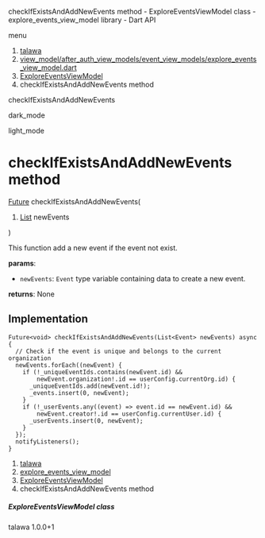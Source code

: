 




checkIfExistsAndAddNewEvents method - ExploreEventsViewModel class - explore\_events\_view\_model library - Dart API







menu

1. [talawa](../../index.html)
2. [view\_model/after\_auth\_view\_models/event\_view\_models/explore\_events\_view\_model.dart](../../file-___home_harshil_Desktop_open-source_palisadoes_talawa_lib_view_model_after_auth_view_models_event_view_models_explore_events_view_model/)
3. [ExploreEventsViewModel](../../file-___home_harshil_Desktop_open-source_palisadoes_talawa_lib_view_model_after_auth_view_models_event_view_models_explore_events_view_model/ExploreEventsViewModel-class.html)
4. checkIfExistsAndAddNewEvents method

checkIfExistsAndAddNewEvents


dark\_mode

light\_mode




# checkIfExistsAndAddNewEvents method


[Future](https://api.flutter.dev/flutter/dart-core/Future-class.html)<void>
checkIfExistsAndAddNewEvents(

1. [List](https://api.flutter.dev/flutter/dart-core/List-class.html) newEvents

)

This function add a new event if the event not exist.

**params**:

* `newEvents`: `Event` type variable containing data to create a new event.

**returns**:
None


## Implementation

```
Future<void> checkIfExistsAndAddNewEvents(List<Event> newEvents) async {
  // Check if the event is unique and belongs to the current organization
  newEvents.forEach((newEvent) {
    if (!_uniqueEventIds.contains(newEvent.id) &&
        newEvent.organization!.id == userConfig.currentOrg.id) {
      _uniqueEventIds.add(newEvent.id!);
      _events.insert(0, newEvent);
    }
    if (!_userEvents.any((event) => event.id == newEvent.id) &&
        newEvent.creator!.id == userConfig.currentUser.id) {
      _userEvents.insert(0, newEvent);
    }
  });
  notifyListeners();
}
```

 


1. [talawa](../../index.html)
2. [explore\_events\_view\_model](../../file-___home_harshil_Desktop_open-source_palisadoes_talawa_lib_view_model_after_auth_view_models_event_view_models_explore_events_view_model/)
3. [ExploreEventsViewModel](../../file-___home_harshil_Desktop_open-source_palisadoes_talawa_lib_view_model_after_auth_view_models_event_view_models_explore_events_view_model/ExploreEventsViewModel-class.html)
4. checkIfExistsAndAddNewEvents method

##### ExploreEventsViewModel class





talawa
1.0.0+1






